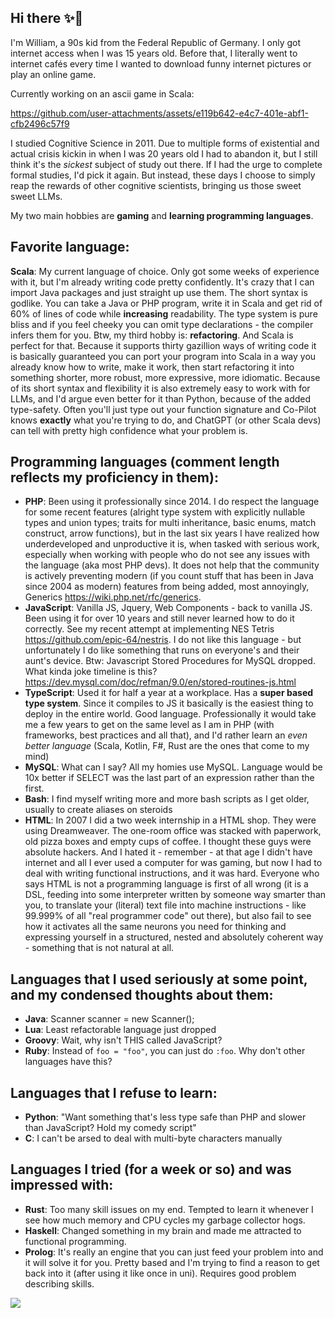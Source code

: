 ## Hi there ✨​👾​

I'm William, a 90s kid from the Federal Republic of Germany. I only got internet access when I was 15 years old. Before that, I literally went to internet cafés every time I wanted to download funny internet pictures or play an online game.

Currently working on an ascii game in Scala:

https://github.com/user-attachments/assets/e119b642-e4c7-401e-abf1-cfb2496c57f9


I studied Cognitive Science in 2011. Due to multiple forms of existential and actual crisis kickin in when I was 20 years old I had to abandon it, but I still think it's the *sickest* subject of study out there. If I had the urge to complete formal studies, I'd pick it again.
But instead, these days I choose to simply reap the rewards of other cognitive scientists, bringing us those sweet sweet LLMs.

My two main hobbies are **gaming** and **learning programming languages**.

## Favorite language:
**Scala**: My current language of choice. Only got some weeks of experience with it, but I'm already writing code pretty confidently. It's crazy that I can import Java packages and just straight up use them. The short syntax is godlike. You can take a Java or PHP program, write it in Scala and get rid of 60% of lines of code while **increasing** readability. The type system is pure bliss and if you feel cheeky you can omit type declarations - the compiler infers them for you. Btw, my third hobby is: **refactoring**. And Scala is perfect for that. Because it supports thirty gazillion ways of writing code it is basically guaranteed you can port your program into Scala in a way you already know how to write, make it work, then start refactoring it into something shorter, more robust, more expressive, more idiomatic. Because of its short syntax and flexibility it is also extremely easy to work with for LLMs, and I'd argue even better for it than Python, because of the added type-safety. Often you'll just type out your function signature and Co-Pilot knows **exactly** what you're trying to do, and ChatGPT (or other Scala devs) can tell with pretty high confidence what your problem is.

## Programming languages (comment length reflects my proficiency in them):
- **PHP**: Been using it professionally since 2014. I do respect the language for some recent features (alright type system with explicitly nullable types and union types; traits for multi inheritance, basic enums, match construct, arrow functions), but in the last six years I have realized how underdeveloped and unproductive it is, when tasked with serious work, especially when working with people who do not see any issues with the language (aka most PHP devs). It does not help that the community is actively preventing modern (if you count stuff that has been in Java since 2004 as modern) features from being added, most annoyingly, Generics https://wiki.php.net/rfc/generics.
- **JavaScript**: Vanilla JS, Jquery, Web Components - back to vanilla JS. Been using it for over 10 years and still never learned how to do it correctly. See my recent attempt at implementing NES Tetris https://github.com/epic-64/nestris. I do not like this language - but unfortunately I do like something that runs on everyone's and their aunt's device. Btw: Javascript Stored Procedures for MySQL dropped. What kinda joke timeline is this? https://dev.mysql.com/doc/refman/9.0/en/stored-routines-js.html
- **TypeScript**: Used it for half a year at a workplace. Has a **super based type system**. Since it compiles to JS it basically is the easiest thing to deploy in the entire world. Good language. Professionally it would take me a few years to get on the same level as I am in PHP (with frameworks, best practices and all that), and I'd rather learn an *even better language* (Scala, Kotlin, F#, Rust are the ones that come to my mind)
- **MySQL**: What can I say? All my homies use MySQL. Language would be 10x better if SELECT was the last part of an expression rather than the first.
- **Bash**: I find myself writing more and more bash scripts as I get older, usually to create aliases on steroids
- **HTML**: In 2007 I did a two week internship in a HTML shop. They were using Dreamweaver. The one-room office was stacked with paperwork, old pizza boxes and empty cups of coffee. I thought these guys were absolute hackers. And I hated it - remember - at that age I didn't have internet and all I ever used a computer for was gaming, but now I had to deal with writing functional instructions, and it was hard. Everyone who says HTML is not a programming language is first of all wrong (it is a DSL, feeding into some interpreter written by someone way smarter than you, to translate your (literal) text file into machine instructions - like 99.999% of all "real programmer code" out there), but also fail to see how it activates all the same neurons you need for thinking and expressing yourself in a structured, nested and absolutely coherent way - something that is not natural at all.

## Languages that I used seriously at some point, and my condensed thoughts about them:
- **Java**: Scanner scanner = new Scanner();
- **Lua**: Least refactorable language just dropped
- **Groovy**: Wait, why isn't THIS called JavaScript?
- **Ruby**: Instead of `foo = "foo"`, you can just do `:foo`. Why don't other languages have this?

## Languages that I refuse to learn:
- **Python**: "Want something that's less type safe than PHP and slower than JavaScript? Hold my comedy script"
- **C**: I can't be arsed to deal with multi-byte characters manually

## Languages I tried (for a week or so) and was impressed with:
- **Rust**: Too many skill issues on my end. Tempted to learn it whenever I see how much memory and CPU cycles my garbage collector hogs.
- **Haskell**: Changed something in my brain and made me attracted to functional programming.
- **Prolog**: It's really an engine that you can just feed your problem into and it will solve it for you. Pretty based and I'm trying to find a reason to get back into it (after using it like once in uni). Requires good problem describing skills.

<img src="https://github-readme-stats.vercel.app/api?username=epic-64&&show_icons=true&title_color=ffffff&icon_color=bb2acf&text_color=daf7dc&bg_color=151515">
